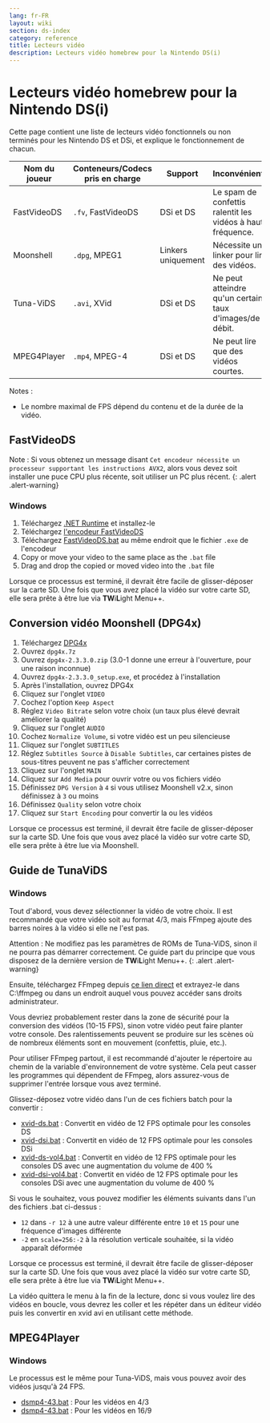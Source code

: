```yaml
---
lang: fr-FR
layout: wiki
section: ds-index
category: reference
title: Lecteurs vidéo
description: Lecteurs vidéo homebrew pour la Nintendo DS(i)
---
```


# Lecteurs vidéo homebrew pour la Nintendo DS(i)
Cette page contient une liste de lecteurs vidéo fonctionnels ou non terminés pour les Nintendo DS et DSi, et explique le fonctionnement de chacun.

| Nom du joueur | Conteneurs/Codecs pris en charge | Support            | Inconvénients                                               | FPS max |
| ------------- | -------------------------------- | ------------------ | ----------------------------------------------------------- | ------- |
| FastVideoDS   | `.fv`, FastVideoDS               | DSi et DS          | Le spam de confettis ralentit les vidéos à haute fréquence. | 60 FPS  |
| Moonshell     | `.dpg`, MPEG1                    | Linkers uniquement | Nécessite un linker pour lire des vidéos.                   | 24 FPS  |
| Tuna-ViDS     | `.avi`, XVid                     | DSi et DS          | Ne peut atteindre qu'un certain taux d'images/de débit.     | 15 FPS  |
| MPEG4Player   | `.mp4`, MPEG-4                   | DSi et DS          | Ne peut lire que des vidéos courtes.                        | 24 FPS  |

Notes :
- Le nombre maximal de FPS dépend du contenu et de la durée de la vidéo.

## FastVideoDS

Note : Si vous obtenez un message disant `Cet encodeur nécessite un processeur supportant les instructions AVX2`, alors vous devez soit installer une puce CPU plus récente, soit utiliser un PC plus récent.
{: .alert .alert-warning}

### Windows

1. Téléchargez [.NET Runtime](https://dotnet.microsoft.com/en-us/download/dotnet/thank-you/runtime-6.0.12-windows-x64-installer?cid=getdotnetcore) et installez-le
1. Téléchargez [l'encodeur FastVideoDS](https://mega.nz/file/mYwiBTZA#FX6k-9cclPig4_WutE9IueVR7NN0Kxl-mZvRXyhpQRg)
1. Téléchargez [FastVideoDS.bat](/assets/files/FastVideoDS.bat) au même endroit que le fichier `.exe` de l'encodeur
1. Copy or move your video to the same place as the `.bat` file
1. Drag and drop the copied or moved video into the `.bat` file

Lorsque ce processus est terminé, il devrait être facile de glisser-déposer sur la carte SD. Une fois que vous avez placé la vidéo sur votre carte SD, elle sera prête à être lue via **TW**i**L**ight Menu++.

## Conversion vidéo Moonshell (DPG4x)

1. Téléchargez [DPG4x](https://www.gamebrew.org/wiki/DPG4X)
1. Ouvrez `dpg4x.7z`
1. Ouvrez `dpg4x-2.3.3.0.zip` (3.0-1 donne une erreur à l'ouverture, pour une raison inconnue)
1. Ouvrez `dpg4x-2.3.3.0_setup.exe`, et procédez à l'installation
1. Après l'installation, ouvrez DPG4x
1. Cliquez sur l'onglet `VIDEO`
1. Cochez l'option `Keep Aspect`
1. Réglez `Video Bitrate` selon votre choix (un taux plus élevé devrait améliorer la qualité)
1. Cliquez sur l'onglet `AUDIO`
1. Cochez `Normalize Volume`, si votre vidéo est un peu silencieuse
1. Cliquez sur l'onglet `SUBTITLES`
1. Réglez `Subtitles Source` à `Disable Subtitles`, car certaines pistes de sous-titres peuvent ne pas s'afficher correctement
1. Cliquez sur l'onglet `MAIN`
1. Cliquez sur `Add Media` pour ouvrir votre ou vos fichiers vidéo
1. Définissez `DPG Version` à `4` si vous utilisez Moonshell v2.x, sinon définissez à `3` ou moins
1. Définissez `Quality` selon votre choix
1. Cliquez sur `Start Encoding` pour convertir la ou les vidéos

Lorsque ce processus est terminé, il devrait être facile de glisser-déposer sur la carte SD. Une fois que vous avez placé la vidéo sur votre carte SD, elle sera prête à être lue via Moonshell.

## Guide de TunaViDS

### Windows
Tout d'abord, vous devez sélectionner la vidéo de votre choix. Il est recommandé que votre vidéo soit au format 4/3, mais FFmpeg ajoute des barres noires à la vidéo si elle ne l'est pas.

Attention : Ne modifiez pas les paramètres de ROMs de Tuna-ViDS, sinon il ne pourra pas démarrer correctement. Ce guide part du principe que vous disposez de la dernière version de **TW**i**L**ight Menu++.
{: .alert .alert-warning}

Ensuite, téléchargez FFmpeg depuis [ce lien direct](https://www.gyan.dev/ffmpeg/builds/ffmpeg-git-essentials.7z) et extrayez-le dans C:\ffmpeg ou dans un endroit auquel vous pouvez accéder sans droits administrateur.

Vous devriez probablement rester dans la zone de sécurité pour la conversion des vidéos (10-15 FPS), sinon votre vidéo peut faire planter votre console. Des ralentissements peuvent se produire sur les scènes où de nombreux éléments sont en mouvement (confettis, pluie, etc.).

Pour utiliser FFmpeg partout, il est recommandé d'ajouter le répertoire au chemin de la variable d'environnement de votre système. Cela peut casser les programmes qui dépendent de FFmpeg, alors assurez-vous de supprimer l'entrée lorsque vous avez terminé.

Glissez-déposez votre vidéo dans l'un de ces fichiers batch pour la convertir :
- [xvid-ds.bat](/assets/files/xvid-ds.bat) : Convertit en vidéo de 12 FPS optimale pour les consoles DS
- [xvid-dsi.bat](/assets/files/xvid-dsi.bat) : Convertit en vidéo de 12 FPS optimale pour les consoles DSi
- [xvid-ds-vol4.bat](/assets/files/xvid-ds-vol4.bat) : Convertit en vidéo de 12 FPS optimale pour les consoles DS avec une augmentation du volume de 400 %
- [xvid-dsi-vol4.bat](/assets/files/xvid-dsi-vol4.bat) : Convertit en vidéo de 12 FPS optimale pour les consoles DSi avec une augmentation du volume de 400 %

Si vous le souhaitez, vous pouvez modifier les éléments suivants dans l'un des fichiers .bat ci-dessus :
- `12` dans `-r 12` à une autre valeur différente entre `10` et `15` pour une fréquence d'images différente
- `-2` en `scale=256:-2` à la résolution verticale souhaitée, si la vidéo apparaît déformée

Lorsque ce processus est terminé, il devrait être facile de glisser-déposer sur la carte SD. Une fois que vous avez placé la vidéo sur votre carte SD, elle sera prête à être lue via **TW**i**L**ight Menu++.

La vidéo quittera le menu à la fin de la lecture, donc si vous voulez lire des vidéos en boucle, vous devrez les coller et les répéter dans un éditeur vidéo puis les convertir en xvid avi en utilisant cette méthode.

## MPEG4Player

### Windows

Le processus est le même pour Tuna-ViDS, mais vous pouvez avoir des vidéos jusqu'à 24 FPS.
- [dsmp4-43.bat](/assets/files/dsmp4.bat) : Pour les vidéos en 4/3
- [dsmp4-43.bat](/assets/files/dsmp4.bat) : Pour les vidéos en 16/9
